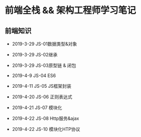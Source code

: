 # 前端全栈 && 架构工程师学习笔记

## 前端知识
  + 2019-3-29 JS-01数据类型&对象

  + 2019-3-29 JS-02继承

  + 2019-3-29 JS-03原型链 & 闭包

  + 2019-4-9 JS-04 ES6

  + 2019-4-11 JS-05 JS框架封装

  + 2019-4-20 JS-06 正则表达式

  + 2019-4-21 JS-07 模块化

  + 2019-4-22 JS-08 Http服务&ajax

  + 2019-4-22 JS-10 模块化HTP协议





